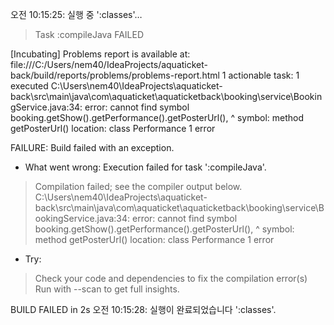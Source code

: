 오전 10:15:25: 실행 중 ':classes'…


> Task :compileJava FAILED

[Incubating] Problems report is available at: file:///C:/Users/nem40/IdeaProjects/aquaticket-back/build/reports/problems/problems-report.html
1 actionable task: 1 executed
C:\Users\nem40\IdeaProjects\aquaticket-back\src\main\java\com\aquaticket\aquaticketback\booking\service\BookingService.java:34: error: cannot find symbol
                        booking.getShow().getPerformance().getPosterUrl(),
                                                          ^
  symbol:   method getPosterUrl()
  location: class Performance
1 error

FAILURE: Build failed with an exception.

* What went wrong:
Execution failed for task ':compileJava'.
> Compilation failed; see the compiler output below.
  C:\Users\nem40\IdeaProjects\aquaticket-back\src\main\java\com\aquaticket\aquaticketback\booking\service\BookingService.java:34: error: cannot find symbol
                          booking.getShow().getPerformance().getPosterUrl(),
                                                            ^
    symbol:   method getPosterUrl()
    location: class Performance
  1 error

* Try:
> Check your code and dependencies to fix the compilation error(s)
> Run with --scan to get full insights.

BUILD FAILED in 2s
오전 10:15:28: 실행이 완료되었습니다 ':classes'.
